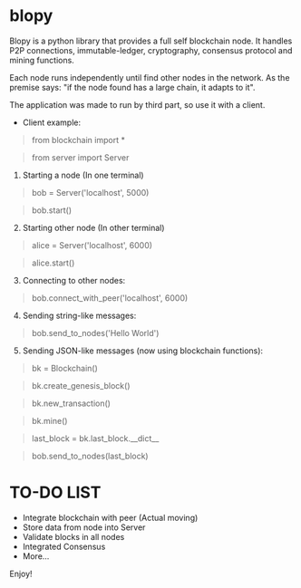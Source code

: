 # blopy

Blopy is a python library that provides a full self blockchain node. It
handles P2P connections, immutable-ledger, cryptography, consensus protocol and
mining functions.

Each node runs independently until find other nodes in the network. As the
premise says: "if the node found has a large chain, it adapts to it".

The application was made to run by third part, so use it with a client.

- Client example:

> from blockchain import *

> from server import Server

1) Starting a node (In one terminal)

> bob = Server('localhost', 5000)

> bob.start()

2) Starting other node (In other terminal)

> alice = Server('localhost', 6000)

> alice.start()

3) Connecting to other nodes:

> bob.connect_with_peer('localhost', 6000)

4) Sending string-like messages:

> bob.send_to_nodes('Hello World')

5) Sending JSON-like messages (now using blockchain functions):

> bk = Blockchain()

> bk.create_genesis_block()

> bk.new_transaction()

> bk.mine()

> last_block = bk.last_block.\_\_dict\_\_

> bob.send_to_nodes(last_block)

# TO-DO LIST

- Integrate blockchain with peer (Actual moving)
- Store data from node into Server
- Validate blocks in all nodes
- Integrated Consensus
- More...

Enjoy!
